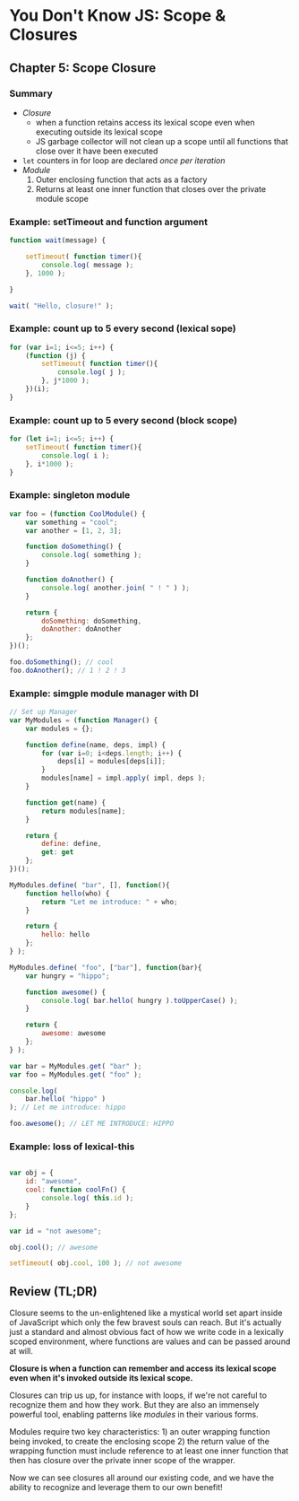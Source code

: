 # You Don't Know JS: Scope & Closures
## Chapter 5: Scope Closure


### Summary
- *Closure*
    - when a function retains access its lexical scope even when executing outside its lexical scope
    - JS garbage collector will not clean up a scope until all functions that close over it have been executed
- `let` counters in for loop are declared *once per iteration*
- *Module*
    1. Outer enclosing function that acts as a factory
    2. Returns at least one inner function that closes over the private module scope 

### Example: setTimeout and function argument
```js
function wait(message) {

    setTimeout( function timer(){
        console.log( message );
    }, 1000 );

}

wait( "Hello, closure!" );
```

### Example: count up to 5 every second (lexical sope)

```js
for (var i=1; i<=5; i++) {
    (function (j) {
        setTimeout( function timer(){
            console.log( j );
        }, j*1000 );
    })(i);
}
```

### Example: count up to 5 every second (block scope)

```js
for (let i=1; i<=5; i++) {
    setTimeout( function timer(){
        console.log( i );
    }, i*1000 );
}
```

### Example: singleton module
```js
var foo = (function CoolModule() {
    var something = "cool";
    var another = [1, 2, 3];

    function doSomething() {
        console.log( something );
    }

    function doAnother() {
        console.log( another.join( " ! " ) );
    }

    return {
        doSomething: doSomething,
        doAnother: doAnother
    };
})();

foo.doSomething(); // cool
foo.doAnother(); // 1 ! 2 ! 3
```

### Example: simgple module manager with DI

```js
// Set up Manager
var MyModules = (function Manager() {
    var modules = {};

    function define(name, deps, impl) {
        for (var i=0; i<deps.length; i++) {
            deps[i] = modules[deps[i]];
        }
        modules[name] = impl.apply( impl, deps );
    }

    function get(name) {
        return modules[name];
    }

    return {
        define: define,
        get: get
    };
})();

MyModules.define( "bar", [], function(){
    function hello(who) {
        return "Let me introduce: " + who;
    }

    return {
        hello: hello
    };
} );

MyModules.define( "foo", ["bar"], function(bar){
    var hungry = "hippo";

    function awesome() {
        console.log( bar.hello( hungry ).toUpperCase() );
    }

    return {
        awesome: awesome
    };
} );

var bar = MyModules.get( "bar" );
var foo = MyModules.get( "foo" );

console.log(
    bar.hello( "hippo" )
); // Let me introduce: hippo

foo.awesome(); // LET ME INTRODUCE: HIPPO
```

### Example: loss of lexical-this

```js

var obj = {
	id: "awesome",
	cool: function coolFn() {
		console.log( this.id );
	}
};

var id = "not awesome";

obj.cool(); // awesome

setTimeout( obj.cool, 100 ); // not awesome
```


## Review (TL;DR)

Closure seems to the un-enlightened like a mystical world set apart inside of JavaScript which only the few bravest souls can reach. But it's actually just a standard and almost obvious fact of how we write code in a lexically scoped environment, where functions are values and can be passed around at will.

**Closure is when a function can remember and access its lexical scope even when it's invoked outside its lexical scope.**

Closures can trip us up, for instance with loops, if we're not careful to recognize them and how they work. But they are also an immensely powerful tool, enabling patterns like *modules* in their various forms.

Modules require two key characteristics: 1) an outer wrapping function being invoked, to create the enclosing scope 2) the return value of the wrapping function must include reference to at least one inner function that then has closure over the private inner scope of the wrapper.

Now we can see closures all around our existing code, and we have the ability to recognize and leverage them to our own benefit!
